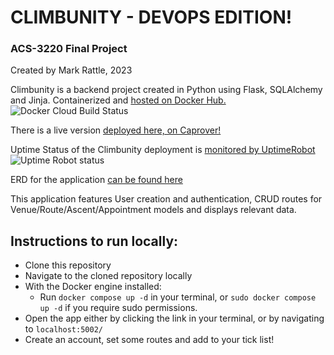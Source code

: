 # CLIMBUNITY - DEVOPS EDITION!
### ACS-3220 Final Project
Created by Mark Rattle, 2023

Climbunity is a backend project created in Python using Flask, SQLAlchemy and Jinja.
Containerized and [hosted on Docker Hub.](https://hub.docker.com/repository/docker/energeist/climbunity/general)
![Docker Cloud Build Status](https://img.shields.io/docker/cloud/build/energeist/climbunity)

There is a live version [deployed here, on Caprover!](https://caprover-climbunity.dev.greatwith.tech/)

Uptime Status of the Climbunity deployment is [monitored by UptimeRobot](https://stats.uptimerobot.com/4jmZ3HYloO)
![Uptime Robot status](https://img.shields.io/uptimerobot/status/m795415683-c484a4881d311338f5cb1c0d)

ERD for the application [can be found here](https://github.com/energeist/climbunity/blob/master/climbunity-erd.pdf)

This application features User creation and authentication, CRUD routes for Venue/Route/Ascent/Appointment models and displays relevant data.

## Instructions to run locally: 
- Clone this repository
- Navigate to the cloned repository locally
- With the Docker engine installed:
  - Run `docker compose up -d` in your terminal, or `sudo docker compose up -d` if you require sudo permissions.
- Open the app either by clicking the link in your terminal, or by navigating to `localhost:5002/`
- Create an account, set some routes and add to your tick list!


